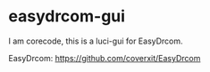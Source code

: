 # easydrcom-gui

I am corecode, this is a luci-gui for EasyDrcom.

EasyDrcom: https://github.com/coverxit/EasyDrcom
